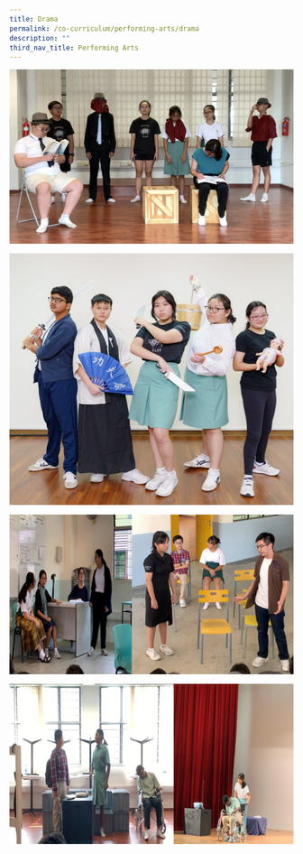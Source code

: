 ```yaml
---
title: Drama
permalink: /co-curriculum/performing-arts/drama
description: ""
third_nav_title: Performing Arts
---
```

![](/images/Drama%204.png)

![](/images/Drama.jpg)

![](/images/Drama%208.jpg)

![](/images/Drama%209.jpg)